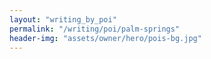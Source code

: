 ```yaml
---
layout: "writing_by_poi"
permalink: "/writing/poi/palm-springs"
header-img: "assets/owner/hero/pois-bg.jpg"
---
```

